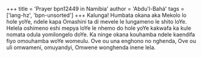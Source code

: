 +++
title = 'Prayer bpn12449 in Namibia'
author = 'Abdu'l-Bahá'
tags = ['lang-hz', 'bpn-unsorted']
+++
Kalunga! Humbata okana aka Mekolo lo hole yoYe, ndele kapa Omashini ta di mevele le lungameno le shito loYe. Helela oshimeno eshi mepya loYe le nhemo do hole yoYe kakwafa ka kule nomata odula yomilongelo doYe. Ka ninge okana kouhamba ndele kaendifa fiyo omouhamba woYe womeulu. Ove ou una enghono no nghenda, Ove ou uli omwameni, omuyandyi, Omwene wonghenda inene lela.

